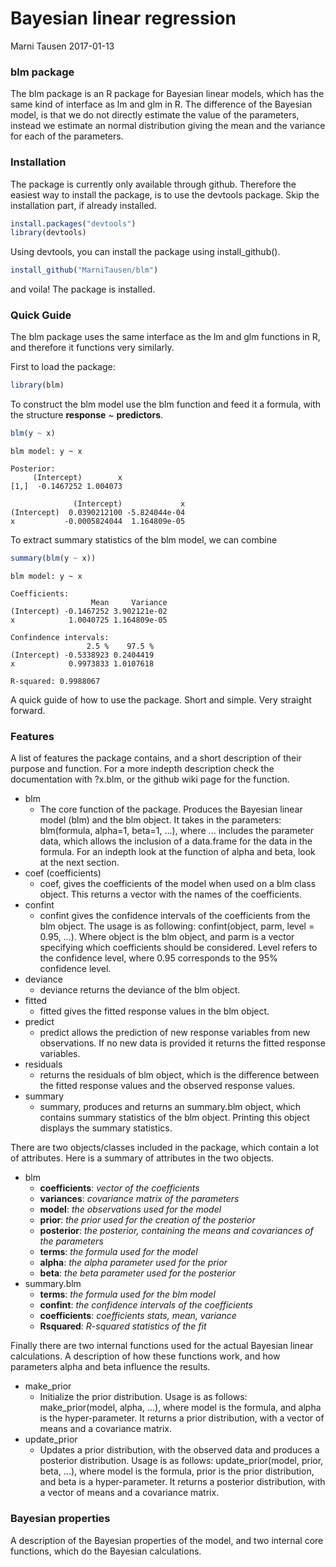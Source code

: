 Bayesian linear regression
================
Marni Tausen
2017-01-13

### blm package

The blm package is an R package for Bayesian linear models, which has the same kind of interface as lm and glm in R. The difference of the Bayesian model, is that we do not directly estimate the value of the parameters, instead we estimate an normal distribution giving the mean and the variance for each of the parameters.

### Installation

The package is currently only available through github. Therefore the easiest way to install the package, is to use the devtools package. Skip the installation part, if already installed.

``` r
install.packages("devtools")
library(devtools)
```

Using devtools, you can install the package using install\_github().

``` r
install_github("MarniTausen/blm")
```

and voila! The package is installed.

### Quick Guide

The blm package uses the same interface as the lm and glm functions in R, and therefore it functions very similarly.

First to load the package:

``` r
library(blm)
```

To construct the blm model use the blm function and feed it a formula, with the structure **response** ~ **predictors**.

``` r
blm(y ~ x)
```

    blm model: y ~ x

    Posterior:
         (Intercept)        x
    [1,]  -0.1467252 1.004073

                  (Intercept)             x
    (Intercept)  0.0390212100 -5.824044e-04
    x           -0.0005824044  1.164809e-05

To extract summary statistics of the blm model, we can combine

``` r
summary(blm(y ~ x))
```

    blm model: y ~ x

    Coefficients:
                      Mean     Variance
    (Intercept) -0.1467252 3.902121e-02
    x            1.0040725 1.164809e-05

    Confindence intervals: 
                     2.5 %    97.5 %
    (Intercept) -0.5338923 0.2404419
    x            0.9973833 1.0107618

    R-squared: 0.9988067

A quick guide of how to use the package. Short and simple. Very straight forward.

### Features

A list of features the package contains, and a short description of their purpose and function. For a more indepth description check the documentation with ?x.blm, or the github wiki page for the function.

-   blm
    -   The core function of the package. Produces the Bayesian linear model (blm) and the blm object. It takes in the parameters: blm(formula, alpha=1, beta=1, ...), where ... includes the parameter data, which allows the inclusion of a data.frame for the data in the formula. For an indepth look at the function of alpha and beta, look at the next section.
-   coef (coefficients)
    -   coef, gives the coefficients of the model when used on a blm class object. This returns a vector with the names of the coefficients.
-   confint
    -   confint gives the confidence intervals of the coefficients from the blm object. The usage is as following: confint(object, parm, level = 0.95, ...). Where object is the blm object, and parm is a vector specifying which coefficients should be considered. Level refers to the confidence level, where 0.95 corresponds to the 95% confidence level.
-   deviance
    -   deviance returns the deviance of the blm object.
-   fitted
    -   fitted gives the fitted response values in the blm object.
-   predict
    -   predict allows the prediction of new response variables from new observations. If no new data is provided it returns the fitted response variables.
-   residuals
    -   returns the residuals of blm object, which is the difference between the fitted response values and the observed response values.
-   summary
    -   summary, produces and returns an summary.blm object, which contains summary statistics of the blm object. Printing this object displays the summary statistics.

There are two objects/classes included in the package, which contain a lot of attributes. Here is a summary of attributes in the two objects.

-   blm
    -   **coefficients**: *vector of the coefficients*
    -   **variances**: *covariance matrix of the parameters*
    -   **model**: *the observations used for the model*
    -   **prior**: *the prior used for the creation of the posterior*
    -   **posterior**: *the posterior, containing the means and covariances of the parameters*
    -   **terms**: *the formula used for the model*
    -   **alpha**: *the alpha parameter used for the prior*
    -   **beta**: *the beta parameter used for the posterior*
-   summary.blm
    -   **terms**: *the formula used for the blm model*
    -   **confint**: *the confidence intervals of the coefficients*
    -   **coefficients**: *coefficients stats, mean, variance*
    -   **Rsquared**: *R-squared statistics of the fit*

Finally there are two internal functions used for the actual Bayesian linear calculations. A description of how these functions work, and how parameters alpha and beta influence the results.

-   make\_prior
    -   Initialize the prior distribution. Usage is as follows: make\_prior(model, alpha, ...), where model is the formula, and alpha is the hyper-parameter. It returns a prior distribution, with a vector of means and a covariance matrix.
-   update\_prior
    -   Updates a prior distribution, with the observed data and produces a posterior distribution. Usage is as follows: update\_prior(model, prior, beta, ...), where model is the formula, prior is the prior distribution, and beta is a hyper-parameter. It returns a posterior distribution, with a vector of means and a covariance matrix.

### Bayesian properties

A description of the Bayesian properties of the model, and two internal core functions, which do the Bayesian calculations.
